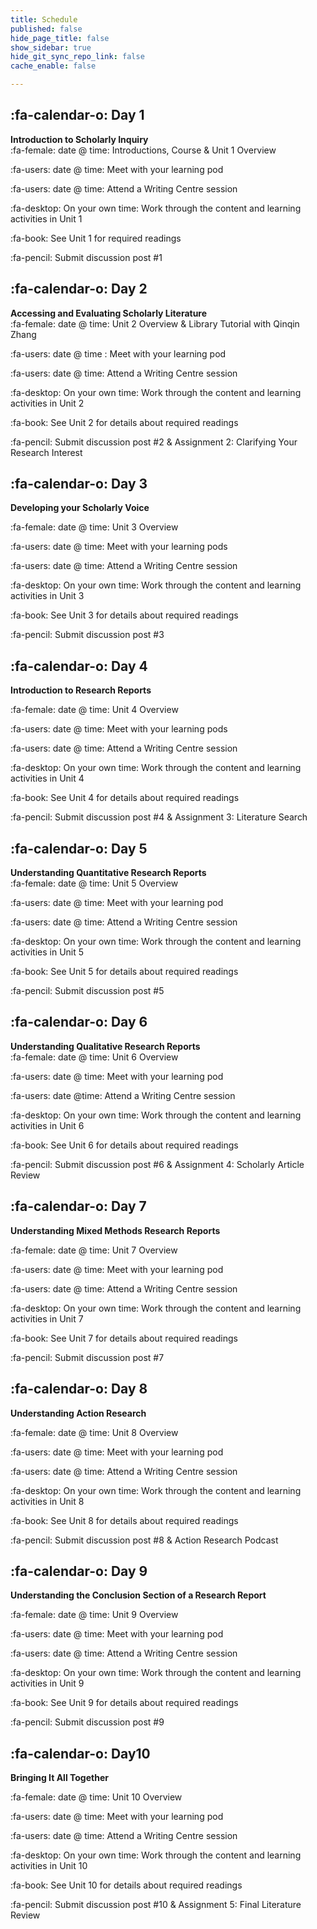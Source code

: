 ```yaml
---
title: Schedule
published: false
hide_page_title: false
show_sidebar: true
hide_git_sync_repo_link: false
cache_enable: false

---
```


## :fa-calendar-o: Day 1

**Introduction to Scholarly Inquiry**  
:fa-female: date @ time: Introductions, Course & Unit 1 Overview

:fa-users: date @ time: Meet with your learning pod

:fa-users: date @ time: Attend a Writing Centre session

:fa-desktop: On your own time: Work through the content and learning activities in Unit 1

:fa-book: See Unit 1 for required readings

:fa-pencil: Submit discussion post #1

## :fa-calendar-o: Day 2

**Accessing and Evaluating Scholarly Literature**  
:fa-female: date @ time: Unit 2 Overview & Library Tutorial with Qinqin Zhang

:fa-users: date @ time : Meet with your learning pod

:fa-users: date @ time: Attend a Writing Centre session

:fa-desktop: On your own time: Work through the content and learning activities in Unit 2

:fa-book: See Unit 2 for details about required readings

:fa-pencil: Submit discussion post #2 & Assignment 2: Clarifying Your Research Interest

## :fa-calendar-o: Day 3

**Developing your Scholarly Voice**  

:fa-female: date @ time: Unit 3 Overview

:fa-users: date @ time: Meet with your learning pods

:fa-users: date @ time: Attend a Writing Centre session

:fa-desktop: On your own time: Work through the content and learning activities in Unit 3  

:fa-book: See Unit 3 for details about required readings

:fa-pencil: Submit discussion post #3

## :fa-calendar-o: Day 4

**Introduction to Research Reports**  

:fa-female: date @ time: Unit 4 Overview

:fa-users: date @ time: Meet with your learning pods

:fa-users: date @ time: Attend a Writing Centre session

:fa-desktop: On your own time: Work through the content and learning activities in Unit 4  

:fa-book: See Unit 4 for details about required readings

:fa-pencil: Submit discussion post #4 & Assignment 3: Literature Search

## :fa-calendar-o: Day 5

**Understanding Quantitative Research Reports**   
:fa-female: date @ time: Unit 5 Overview ​  

:fa-users: date @ time: Meet with your learning pod

:fa-users: date @ time: Attend a Writing Centre session

:fa-desktop: On your own time: Work through the content and learning activities in Unit 5 

:fa-book: See Unit 5 for details about required readings

:fa-pencil: Submit discussion post #5   

## :fa-calendar-o: Day 6

**Understanding Qualitative Research Reports**   
:fa-female: date @ time: Unit 6 Overview

:fa-users: date @ time: Meet with your learning pod

:fa-users: date @time: Attend a Writing Centre session

:fa-desktop: On your own time: Work through the content and learning activities in Unit 6  

:fa-book: See Unit 6 for details about required readings

:fa-pencil: Submit discussion post #6 & Assignment 4: Scholarly Article Review 

## :fa-calendar-o: Day 7

**Understanding Mixed Methods Research Reports**  

:fa-female: date @ time: Unit 7 Overview 

:fa-users: date @ time: Meet with your learning pod

:fa-users: date @ time: Attend a Writing Centre session

:fa-desktop: On your own time: Work through the content and learning activities in Unit 7

:fa-book: See Unit 7 for details about required readings

:fa-pencil: Submit discussion post #7

## :fa-calendar-o: Day 8

**Understanding Action Research**   

:fa-female: date @ time: Unit 8 Overview   

:fa-users: date @ time: Meet with your learning pod

:fa-users: date @ time: Attend a Writing Centre session

:fa-desktop: On your own time: Work through the content and learning activities in Unit 8

:fa-book: See Unit 8 for details about required readings

:fa-pencil: Submit discussion post #8 & Action Research Podcast  

## :fa-calendar-o: Day 9

**Understanding the Conclusion Section of a Research Report**

:fa-female: date @ time: Unit 9 Overview   

:fa-users: date @ time: Meet with your learning pod

:fa-users: date @ time: Attend a Writing Centre session

:fa-desktop: On your own time: Work through the content and learning activities in Unit 9

:fa-book: See Unit 9 for details about required readings  

:fa-pencil: Submit discussion post #9  

## :fa-calendar-o: Day10

**Bringing It All Together**  

:fa-female: date @ time: Unit 10 Overview   

:fa-users: date @ time: Meet with your learning pod

:fa-users: date @ time: Attend a Writing Centre session

:fa-desktop: On your own time: Work through the content and learning activities in Unit 10

:fa-book: See Unit 10 for details about required readings  

:fa-pencil: Submit discussion post #10 & Assignment 5: Final Literature Review   

